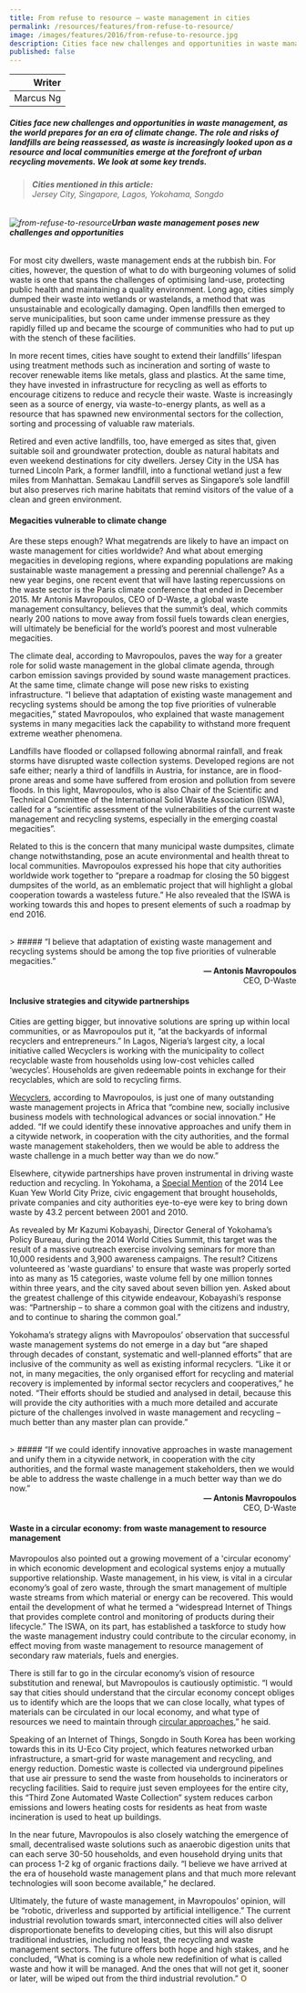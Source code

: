 ```yaml
---
title: From refuse to resource — waste management in cities
permalink: /resources/features/from-refuse-to-resource/
image: /images/features/2016/from-refuse-to-resource.jpg
description: Cities face new challenges and opportunities in waste management, as the world prepares for an era of climate change. The role and risks of landfills are being reassessed, as waste is increasingly looked upon as a resource and local communities emerge at the forefront of urban recycling movements. We look at some key trends in urban waste management.
published: false
---
```


| Writer |
|---:|
| Marcus Ng |

##### Cities face new challenges and opportunities in waste management, as the world prepares for an era of climate change. The role and risks of landfills are being reassessed, as waste is increasingly looked upon as a resource and local communities emerge at the forefront of urban recycling movements. We look at some key trends.

> ###### **Cities mentioned in this article:** <br> Jersey City, Singapore, Lagos, Yokohama, Songdo

###### ![from-refuse-to-resource](/images/features/2016/from-refuse-to-resource.jpg/)**Urban waste management poses new challenges and opportunities**

For most city dwellers, waste management ends at the rubbish bin. For cities, however, the question of what to do with burgeoning volumes of solid waste is one that spans the challenges of optimising land-use, protecting public health and maintaining a quality environment. Long ago, cities simply dumped their waste into wetlands or wastelands, a method that was unsustainable and ecologically damaging. Open landfills then emerged to serve municipalities, but soon came under immense pressure as they rapidly filled up and became the scourge of communities who had to put up with the stench of these facilities.

In more recent times, cities have sought to extend their landfills’ lifespan using treatment methods such as incineration and sorting of waste to recover renewable items like metals, glass and plastics. At the same time, they have invested in infrastructure for recycling as well as efforts to encourage citizens to reduce and recycle their waste. Waste is increasingly seen as a source of energy, via waste-to-energy plants, as well as a resource that has spawned new environmental sectors for the collection, sorting and processing of valuable raw materials.

Retired and even active landfills, too, have emerged as sites that, given suitable soil and groundwater protection, double as natural habitats and even weekend destinations for city dwellers. Jersey City in the USA has turned Lincoln Park, a former landfill, into a functional wetland just a few miles from Manhattan. Semakau Landfill serves as Singapore’s sole landfill but also preserves rich marine habitats that remind visitors of the value of a clean and green environment.

#### **Megacities vulnerable to climate change**

Are these steps enough? What megatrends are likely to have an impact on waste management for cities worldwide? And what about emerging megacities in developing regions, where expanding populations are making sustainable waste management a pressing and perennial challenge? As a new year begins, one recent event that will have lasting repercussions on the waste sector is the Paris climate conference that ended in December 2015. Mr Antonis Mavropoulos, CEO of D-Waste, a global waste management consultancy, believes that the summit’s deal, which commits nearly 200 nations to move away from fossil fuels towards clean energies, will ultimately be beneficial for the world’s poorest and most vulnerable megacities.

The climate deal, according to Mavropoulos, paves the way for a greater role for solid waste management in the global climate agenda, through carbon emission savings provided by sound waste management practices. At the same time, climate change will pose new risks to existing infrastructure. “I believe that adaptation of existing waste management and recycling systems should be among the top five priorities of vulnerable megacities,” stated Mavropoulos, who explained that waste management systems in many megacities lack the capability to withstand more frequent extreme weather phenomena. 

Landfills have flooded or collapsed following abnormal rainfall, and freak storms have disrupted waste collection systems. Developed regions are not safe either; nearly a third of landfills in Austria, for instance, are in flood-prone areas and some have suffered from erosion and pollution from severe floods. In this light, Mavropoulos, who is also Chair of the Scientific and Technical Committee of the International Solid Waste Association (ISWA), called for a “scientific assessment of the vulnerabilities of the current waste management and recycling systems, especially in the emerging coastal megacities”.

Related to this is the concern that many municipal waste dumpsites, climate change notwithstanding, pose an acute environmental and health threat to local communities. Mavropoulos expressed his hope that city authorities worldwide work together to “prepare a roadmap for closing the 50 biggest dumpsites of the world, as an emblematic project that will highlight a global cooperation towards a wasteless future.” He also revealed that the ISWA is working towards this and hopes to present elements of such a roadmap by end 2016.

<br>
> ##### “I believe that adaptation of existing waste management and recycling systems should be among the top five priorities of vulnerable megacities.”

<div align="right"><b>— Antonis Mavropoulos</b><br> CEO, D-Waste</div>

#### **Inclusive strategies and citywide partnerships**

Cities are getting bigger, but innovative solutions are spring up within local communities, or as Mavropoulos put it, “at the backyards of informal recyclers and entrepreneurs.” In Lagos, Nigeria’s largest city, a local initiative called Wecyclers is working with the municipality to collect recyclable waste from households using low-cost vehicles called ‘wecycles’. Households are given redeemable points in exchange for their recyclables, which are sold to recycling firms.

[Wecyclers](http://wecyclers.com/), according to Mavropoulos, is just one of many outstanding waste management projects in Africa that “combine new, socially inclusive business models with technological advances or social innovation.” He added. “If we could identify these innovative approaches and unify them in a citywide network, in cooperation with the city authorities, and the formal waste management stakeholders, then we would be able to address the waste challenge in a much better way than we do now.”

Elsewhere, citywide partnerships have proven instrumental in driving waste reduction and recycling. In Yokohama, a [Special Mention](/yokohama/) of the 2014 Lee Kuan Yew World City Prize, civic engagement that brought households, private companies and city authorities eye-to-eye were key to bring down waste by 43.2 percent between 2001 and 2010.

As revealed by Mr Kazumi Kobayashi, Director General of Yokohama’s Policy Bureau, during the 2014 World Cities Summit, this target was the result of a massive outreach exercise involving seminars for more than 10,000 residents and 3,900 awareness campaigns. The result? Citizens volunteered as 'waste guardians' to ensure that waste was properly sorted into as many as 15 categories, waste volume fell by one million tonnes within three years, and the city saved about seven billion yen. Asked about the greatest challenge of this citywide endeavour, Kobayashi’s response was: “Partnership – to share a common goal with the citizens and industry, and to continue to sharing the common goal.”

Yokohama’s strategy aligns with Mavropoulos’ observation that successful waste management systems do not emerge in a day but “are shaped through decades of constant, systematic and well-planned efforts” that are inclusive of the community as well as existing informal recyclers. “Like it or not, in many megacities, the only organised effort for recycling and material recovery is implemented by informal sector recyclers and cooperatives,” he noted. “Their efforts should be studied and analysed in detail, because this will provide the city authorities with a much more detailed and accurate picture of the challenges involved in waste management and recycling – much better than any master plan can provide.”

<br>
> ##### “If we could identify innovative approaches in waste management and unify them in a citywide network, in cooperation with the city authorities, and the formal waste management stakeholders, then we would be able to address the waste challenge in a much better way than we do now.”

<div align="right"><b>— Antonis Mavropoulos</b><br> CEO, D-Waste</div>

#### **Waste in a circular economy: from waste management to resource management**

Mavropoulos also pointed out a growing movement of a 'circular economy' in which economic development and ecological systems enjoy a mutually supportive relationship. Waste management, in his view, is vital in a circular economy’s goal of zero waste, through the smart management of multiple waste streams from which material or energy can be recovered. This would entail the development of what he termed a “widespread Internet of Things that provides complete control and monitoring of products during their lifecycle.” The ISWA, on its part, has established a taskforce to study how the waste management industry could contribute to the circular economy, in effect moving from waste management to resource management of secondary raw materials, fuels and energies.

There is still far to go in the circular economy’s vision of resource substitution and renewal, but Mavropoulos is cautiously optimistic. “I would say that cities should understand that the circular economy concept obliges us to identify which are the loops that we can close locally, what types of materials can be circulated in our local economy, and what type of resources we need to maintain through [circular approaches](http://mavropoulos.blogspot.sg/2015/05/circular-economy-needs-more-waste.html),” he said.

Speaking of an Internet of Things, Songdo in South Korea has been working towards this in its U-Eco City project, which features networked urban infrastructure, a smart-grid for waste management and recycling, and energy reduction. Domestic waste is collected via underground pipelines that use air pressure to send the waste from households to incinerators or recycling facilities. Said to require just seven employees for the entire city, this “Third Zone Automated Waste Collection” system reduces carbon emissions and lowers heating costs for residents as heat from waste incineration is used to heat up buildings.

In the near future, Mavropoulos is also closely watching the emergence of small, decentralised waste solutions such as anaerobic digestion units that can each serve 30-50 households, and even household drying units that can process 1-2 kg of organic fractions daily. “I believe we have arrived at the era of household waste management plans and that much more relevant technologies will soon become available,” he declared.

Ultimately, the future of waste management, in Mavropoulos’ opinion, will be “robotic, driverless and supported by artificial intelligence.” The current industrial revolution towards smart, interconnected cities will also deliver disproportionate benefits to developing cities, but this will also disrupt traditional industries, including not least, the recycling and waste management sectors. The future offers both hope and high stakes, and he concluded, “What is coming is a whole new redefinition of what is called waste and how it will be managed. And the ones that will not get it, sooner or later, will be wiped out from the third industrial revolution.” **<font color="#967942">O</font>**
